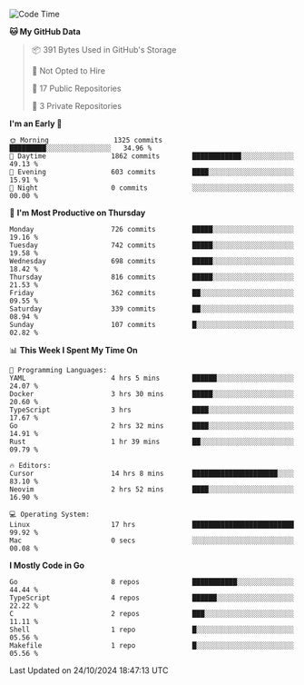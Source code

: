 <!--START_SECTION:waka-->
![Code Time](http://img.shields.io/badge/Code%20Time-902%20hrs%2043%20mins-blue)

**🐱 My GitHub Data** 

> 📦 391 Bytes Used in GitHub's Storage 
 > 
> 🚫 Not Opted to Hire
 > 
> 📜 17 Public Repositories 
 > 
> 🔑 3 Private Repositories 
 > 
**I'm an Early 🐤** 

```text
🌞 Morning                1325 commits        █████████░░░░░░░░░░░░░░░░   34.96 % 
🌆 Daytime                1862 commits        ████████████░░░░░░░░░░░░░   49.13 % 
🌃 Evening                603 commits         ████░░░░░░░░░░░░░░░░░░░░░   15.91 % 
🌙 Night                  0 commits           ░░░░░░░░░░░░░░░░░░░░░░░░░   00.00 % 
```
📅 **I'm Most Productive on Thursday** 

```text
Monday                   726 commits         █████░░░░░░░░░░░░░░░░░░░░   19.16 % 
Tuesday                  742 commits         █████░░░░░░░░░░░░░░░░░░░░   19.58 % 
Wednesday                698 commits         █████░░░░░░░░░░░░░░░░░░░░   18.42 % 
Thursday                 816 commits         █████░░░░░░░░░░░░░░░░░░░░   21.53 % 
Friday                   362 commits         ██░░░░░░░░░░░░░░░░░░░░░░░   09.55 % 
Saturday                 339 commits         ██░░░░░░░░░░░░░░░░░░░░░░░   08.94 % 
Sunday                   107 commits         █░░░░░░░░░░░░░░░░░░░░░░░░   02.82 % 
```


📊 **This Week I Spent My Time On** 

```text
💬 Programming Languages: 
YAML                     4 hrs 5 mins        ██████░░░░░░░░░░░░░░░░░░░   24.07 % 
Docker                   3 hrs 30 mins       █████░░░░░░░░░░░░░░░░░░░░   20.60 % 
TypeScript               3 hrs               ████░░░░░░░░░░░░░░░░░░░░░   17.67 % 
Go                       2 hrs 32 mins       ████░░░░░░░░░░░░░░░░░░░░░   14.91 % 
Rust                     1 hr 39 mins        ██░░░░░░░░░░░░░░░░░░░░░░░   09.79 % 

🔥 Editors: 
Cursor                   14 hrs 8 mins       █████████████████████░░░░   83.10 % 
Neovim                   2 hrs 52 mins       ████░░░░░░░░░░░░░░░░░░░░░   16.90 % 

💻 Operating System: 
Linux                    17 hrs              █████████████████████████   99.92 % 
Mac                      0 secs              ░░░░░░░░░░░░░░░░░░░░░░░░░   00.08 % 
```

**I Mostly Code in Go** 

```text
Go                       8 repos             ███████████░░░░░░░░░░░░░░   44.44 % 
TypeScript               4 repos             ██████░░░░░░░░░░░░░░░░░░░   22.22 % 
C                        2 repos             ███░░░░░░░░░░░░░░░░░░░░░░   11.11 % 
Shell                    1 repo              █░░░░░░░░░░░░░░░░░░░░░░░░   05.56 % 
Makefile                 1 repo              █░░░░░░░░░░░░░░░░░░░░░░░░   05.56 % 
```




 Last Updated on 24/10/2024 18:47:13 UTC
<!--END_SECTION:waka-->
